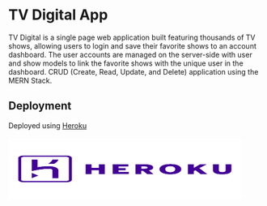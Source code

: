 # TV Digital App
TV Digital is a single page web application built featuring thousands of TV shows, allowing users to login and save their favorite shows to an account dashboard. The user accounts are managed on the server-side with user and show models to link the favorite shows with the unique user in the dashboard. CRUD (Create, Read, Update, and Delete) application using the MERN Stack. 

## Deployment

Deployed using <a href="https://react-tv-digital.herokuapp.com/">Heroku</a>
<br></br>
<a href="https://react-tv-digital.herokuapp.com/">
  <img src="/images/heroku-logo.png" alt="Heroku" width="460" height="120">
</a>